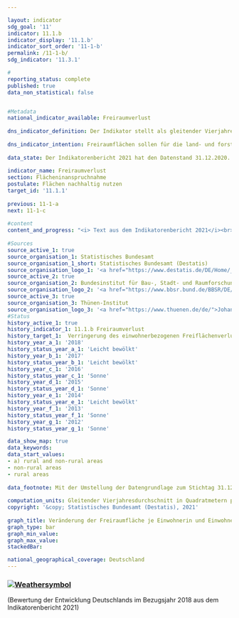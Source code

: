 ```yaml
---

layout: indicator    
sdg_goal: '11'    
indicator: 11.1.b    
indicator_display: '11.1.b'    
indicator_sort_order: '11-1-b'    
permalink: /11-1-b/    
sdg_indicator: '11.3.1'    

#    
reporting_status: complete    
published: true    
data_non_statistical: false    


#Metadata    
national_indicator_available: Freiraumverlust    
    
dns_indicator_definition: Der Indikator stellt als gleitender Vierjahresdurchschnitt die jährliche Veränderung der Freiraumfläche in Quadratmetern je Einwohnerin und Einwohner dar.    
    
dns_indicator_intention: Freiraumflächen sollen für die land- und forstwirtschaftliche Nutzung, als Kultur- und Naturlandschaften sowie als Erholungsräume erhalten bleiben. Daher soll der Rückgang der Freiraumflächen je Einwohnerin und Einwohner reduziert werden. Vermindert sich der Freiraumverlust, so gibt das Hinweise auf einen Erfolg von Maßnahmen, die die Innenentwicklung stärken und so Agrar-, Wald- und Gewässerflächen für die Land- und Forstwirtschaft, den Naturschutz sowie für die Erholung der Bevölkerung schonen.    
    
data_state: Der Indikatorenbericht 2021 hat den Datenstand 31.12.2020. Die Daten auf der DNS-Online Plattform werden regelmäßig aktualisiert, sodass online aktuellere Daten verfügbar sein können als im Indikatorenbericht 2021 veröffentlicht.    
    
indicator_name: Freiraumverlust    
section: Flächeninanspruchnahme    
postulate: Flächen nachhaltig nutzen    
target_id: '11.1.1'    
    
previous: 11-1-a    
next: 11-1-c    
    
#content    
content_and_progress: "<i> Text aus dem Indikatorenbericht 2021</i><br><br>Als Freiraumflächen werden Vegetationsflächen (z.&nbsp;B. Ackerland, Weideland oder Waldflächen), sowie Abbauflächen und Wasserflächen bezeichnet. Freiraumflächen sind begrifflich abzugrenzen von Freiflächen im Siedlungsbereich, wie beispielsweise Friedhöfe, Gärten, Parks oder Freizeitanlagen, die zwar weitestgehend unbebaut sind, aber prinzipiell zur Siedlungs- und Verkehrsfläche zählen. Werden also bisher von Bebauung freigehaltene Siedlungsflächen bebaut, spiegelt sich dies nicht im Indikator zum Freiraumverlust wider.<br><br>Im betrachteten Zeitraum verringerte sich der Freiraumverlust pro Kopf im Bundesdurchschnitt. Waren es im gleitenden Vierjahresmittel 2001-2004 noch etwa 5 Quadratmeter je Einwohnerin und Einwohner, so sind es im aktuellen Vierjahresmittel 2015-2018 nur noch rund 3 Quadratmeter.<br><br>Bei gleicher Tendenz zeigen sich zwischen ländlichen und nicht ländlichen Räumen deutliche Unterschiede im Ausmaß der Veränderung. So reduzierte sich der Freiraumverlust in ländlichen Räumen je Einwohnerin und Einwohner von 7,4 auf 4,5 Quadratmeter pro Jahr. In den nicht ländlichen Räumen ging er von 1,8 auf 0,6 Quadratmeter zurück. Hierbei ist zu berücksichtigen, dass es in nicht ländlichen Kreisen und kreisfreien Städten erheblich weniger Freiräumflächen wie Wälder oder Landwirtschaftsflächen gibt als in ländlichen Räumen. Zudem verläuft die Bevölkerungsentwicklung unterschiedlich und wirkt sich entsprechend auf den Indikator aus: Während ländliche Regionen im betrachteten Zeitraum überwiegend einen Rückgang der Bevölkerung verzeichneten, stieg die Einwohnerzahl in nicht ländlichen Regionen insgesamt etwas an.<br><br>Datengrundlagen des Indikators sind die Bevölkerungszahlen und die Flächenerhebung nach Art der tatsächlichen Nutzung des Statistischen Bundesamtes. Da zu seiner Berechnung Bevölkerungsdaten auf regionaler Ebene herangezogen werden, gab es durch den Zensus 2011 einen Sprung in den Zeitreihen. Daneben kam es im amtlichen Liegenschaftskataster der Länder in den vergangenen Jahren teilweise zur Neuzuordnung von Flächennutzungen ohne reale Änderung in der Landschaft. Um diese Effekte zu glätten und den langfristigen Trend herauszustellen, wird ein gleitender Vierjahresdurchschnitt abgebildet, der die Daten der jeweiligen Jahre und der drei vorangegangenen Jahre mittelt. Zudem wurde im Jahr 2016 die Umstellung des alten auf den neuen Nutzungsartenkatalog vollendet, was sich auch auf die amtliche Flächenstatistik auswirkte, sodass die Vergleichbarkeit der Daten von 2016 mit den Vorjahren eingeschränkt ist. Aus diesem Grund ist die Entwicklung des Indikators für das Jahr 2016 in der Grafik nur in gestrichelter Form abgebildet.<br><br>Die Unterscheidung zwischen „ländlich“ und „nicht ländlich“ basiert auf einer Typisierung des Thünen-Instituts. Das Institut ordnet Landkreisen und kreisfreien Städten – auf Basis von räumlichen Merkmalen wie „Siedlungsdichte“ und „Anteil land- und forstwirtschaftlicher Fläche“ – einen Grad an „Ländlichkeit“ zu. Somit bezieht sich diese Typisierung auf die Kreisebene und nicht auf kleinere räumliche Einheiten wie Städte und Dörfer."    
    
#Sources    
source_active_1: true                    
source_organisation_1: Statistisches Bundesamt
source_organisation_1_short: Statistisches Bundesamt (Destatis)                    
source_organisation_logo_1: '<a href="https://www.destatis.de/DE/Home/_inhalt.html"><img src="https://g205sdgs.github.io/sdg-indicators/public/logos/destatis.png" alt=" Statistisches Bundesamt (Destatis)" title="Klicken Sie hier um zu der Homepage der Organisation zu gelangen" style="border: transparent"/></a>'
source_active_2: true                    
source_organisation_2: Bundesinstitut für Bau-, Stadt- und Raumforschung
source_organisation_logo_2: '<a href="https://www.bbsr.bund.de/BBSR/DE/startseite/_node.html">Bundesinstitut für Bau-, Stadt- und Raumforschung (BBSR)</a>'
source_active_3: true                    
source_organisation_3: Thünen-Institut
source_organisation_logo_3: '<a href="https://www.thuenen.de/de/">Johann Heinrich von Thünen-Institut (TI)</a>'    
#Status    
history_active_1: true
history_indicator_1: 11.1.b Freiraumverlust
history_target_1:  Verringerung des einwohnerbezogenen Freiflächenverlustes
history_year_a_1: '2018'                            
history_status_year_a_1: 'Leicht bewölkt'
history_year_b_1: '2017'                            
history_status_year_b_1: 'Leicht bewölkt'
history_year_c_1: '2016'                            
history_status_year_c_1: 'Sonne'
history_year_d_1: '2015'                            
history_status_year_d_1: 'Sonne'
history_year_e_1: '2014'                            
history_status_year_e_1: 'Leicht bewölkt'
history_year_f_1: '2013'                            
history_status_year_f_1: 'Sonne'
history_year_g_1: '2012'                            
history_status_year_g_1: 'Sonne'    

data_show_map: true    
data_keywords:    
data_start_values:     
- a) rural and non-rural areas
- non-rural areas
- rural areas
    
data_footnote: Mit der Umstellung der Datengrundlage zum Stichtag 31.12.2016 kam ein neuer Nutzungsartenkatalog zur Anwendung, sodass keine Veränderung von 2015 auf 2016 ermittelt werden kann. Zeitvergleiche sind damit nur eingeschränkt möglich. Die Daten basieren auf einer Sonderauswertung.    
    
computation_units: Gleitender Vierjahresdurchschnitt in Quadratmetern pro Jahr    
copyright: '&copy; Statistisches Bundesamt (Destatis), 2021'
    
graph_title: Veränderung der Freiraumfläche je Einwohnerin und Einwohner    
graph_type: bar    
graph_min_value:     
graph_max_value:     
stackedBar:     

national_geographical_coverage: Deutschland    
---    
```

<div>
  <div class="my-header">
    <h3>
      <a href="https://sustainabledevelopment-deutschland.github.io/status/"><img src="https://g205sdgs.github.io/sdg-indicators/public/Wettersymbole/Leicht bewölkt.png" title="Bei Fortsetzung der Entwicklung würde das Ziel voraussichtlich um mindestens 5&nbsp;%, aber maximal um 20&nbsp;% der Differenz zwischen Zielwert und aktuellem Wert verfehlt" alt="Weathersymbol" />
      </a>
    </h3>
  </div>
  <div class="my-header-note">
    <span> (Bewertung der Entwicklung Deutschlands im Bezugsjahr 2018 aus dem Indikatorenbericht 2021)</span>
  </div>
</div>